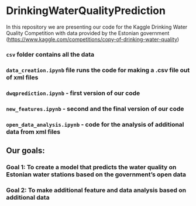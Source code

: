 # DrinkingWaterQualityPrediction
In this repository we are presenting our code for the Kaggle Drinking Water Quality Competition with data provided by the Estonian government (https://www.kaggle.com/competitions/copy-of-drinking-water-quality)
### `csv` folder contains all the data
### `data_creation.ipynb` file runs the code for making a .csv file out of xml files
### `dwqprediction.ipynb` - first version of our code
### `new_features.ipynb` - second and the final version of our code
### `open_data_analysis.ipynb` - code for the analysis of additional data from xml files

## Our goals:
### Goal 1: To create a model that predicts the water quality on Estonian water stations based on the government’s open data
### Goal 2: To make additional feature and data analysis based on additional data

